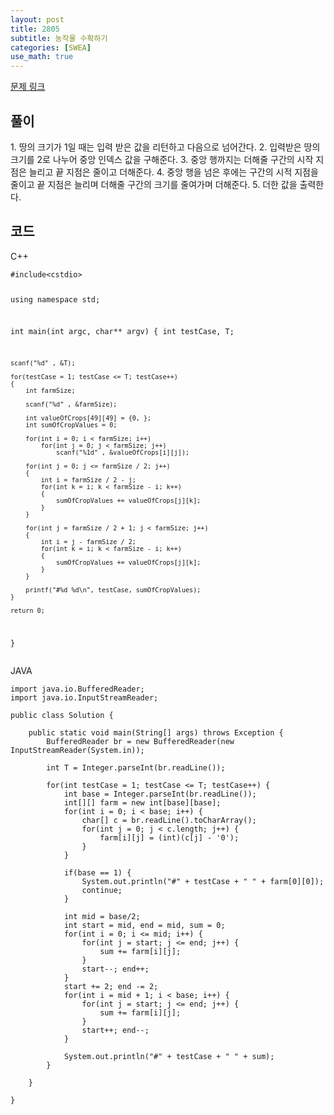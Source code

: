 ```yaml
---
layout: post
title: 2805
subtitle: 농작물 수확하기
categories: [SWEA]
use_math: true
---
```


[문제 링크](https://swexpertacademy.com/main/code/problem/problemDetail.do?contestProbId=AV7GLXqKAWYDFAXB)

<h2 class="section-heading">풀이</h2>
1. 땅의 크기가 1일 때는 입력 받은 값을 리턴하고 다음으로 넘어간다.
2. 입력받은 땅의 크기를 2로 나누어 중앙 인덱스 값을 구해준다.
3. 중앙 행까지는 더해줄 구간의 시작 지점은 늘리고 끝 지점은 줄이고 더해준다.
4. 중앙 행을 넘은 후에는 구간의 시적 지점을 줄이고 끝 지점은 늘리며 더해줄 구간의 크기를 줄여가며 더해준다. 
5. 더한 값을 출력한다.


<h2 class="section-heading">코드</h2>
C++  
<pre><code class="cpp">#include&lt;cstdio&gt;

using namespace std;

int main(int argc, char** argv)
{
    int testCase, T;

    scanf("%d" , &T);

    for(testCase = 1; testCase <= T; testCase++)
    {
        int farmSize;

        scanf("%d" , &farmSize);

		int valueOfCrops[49][49] = {0, };
        int sumOfCropValues = 0;

        for(int i = 0; i < farmSize; i++)
            for(int j = 0; j < farmSize; j++)
                scanf("%1d" , &valueOfCrops[i][j]);

        for(int j = 0; j <= farmSize / 2; j++)
        {
            int i = farmSize / 2 - j;
            for(int k = i; k < farmSize - i; k++)
            {
                sumOfCropValues += valueOfCrops[j][k];
            }
        }

        for(int j = farmSize / 2 + 1; j < farmSize; j++)
        {
            int i = j - farmSize / 2;
            for(int k = i; k < farmSize - i; k++)
            {
                sumOfCropValues += valueOfCrops[j][k];
            }
        }

    	printf("#%d %d\n", testCase, sumOfCropValues);
    }

    return 0;
}</code></pre>


JAVA
<pre><code class="java">import java.io.BufferedReader;
import java.io.InputStreamReader;

public class Solution {

	public static void main(String[] args) throws Exception {
		BufferedReader br = new BufferedReader(new InputStreamReader(System.in));
		
		int T = Integer.parseInt(br.readLine());
		
		for(int testCase = 1; testCase <= T; testCase++) {
			int base = Integer.parseInt(br.readLine());
			int[][] farm = new int[base][base];
			for(int i = 0; i < base; i++) {
				char[] c = br.readLine().toCharArray();
				for(int j = 0; j < c.length; j++) {
					farm[i][j] = (int)(c[j] - '0');
				}
			}
			
			if(base == 1) {
				System.out.println("#" + testCase + " " + farm[0][0]);
				continue;
			}
			
			int mid = base/2;
			int start = mid, end = mid, sum = 0;
			for(int i = 0; i <= mid; i++) {
				for(int j = start; j <= end; j++) {
					sum += farm[i][j];
				}
				start--; end++;
			}
			start += 2; end -= 2;
			for(int i = mid + 1; i < base; i++) {
				for(int j = start; j <= end; j++) {
					sum += farm[i][j];
				}
				start++; end--;
			}
			
			System.out.println("#" + testCase + " " + sum);
		}

	}

} </code></pre>